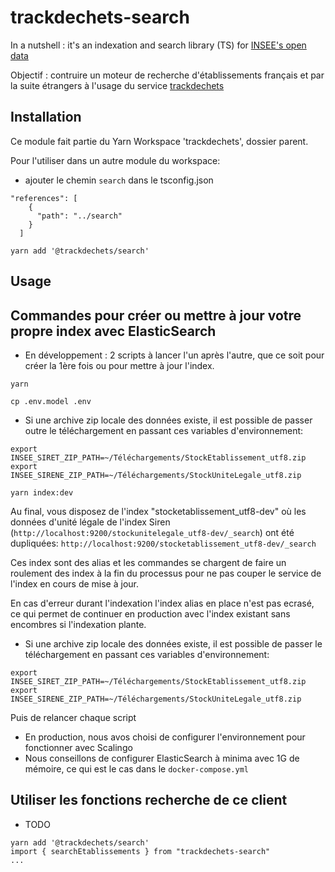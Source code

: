 # trackdechets-search

In a nutshell : it's an indexation and search library (TS) for [INSEE's open data](https://www.insee.fr/fr/information/1896441)

Objectif : contruire un moteur de recherche d'établissements français et par la suite étrangers à l'usage du service [trackdechets](https://github.com/MTES-MCT/trackdechets/)

## Installation

Ce module fait partie du Yarn Workspace 'trackdechets', dossier parent.

Pour l'utiliser dans un autre module du workspace:
- ajouter le chemin `search` dans le tsconfig.json
```
"references": [
    {
      "path": "../search"
    }
  ]
```
`yarn add '@trackdechets/search'`

## Usage

## Commandes pour créer ou mettre à jour votre propre index avec ElasticSearch

- En développement : 2 scripts à lancer l'un après l'autre, que ce soit pour créer la 1ère fois ou pour mettre à jour l'index.

```
yarn
```

```
cp .env.model .env
```

- Si une archive zip locale des données existe, il est possible de passer outre le téléchargement en passant ces variables d'environnement:

```
export INSEE_SIRET_ZIP_PATH=~/Téléchargements/StockEtablissement_utf8.zip
export INSEE_SIRENE_ZIP_PATH=~/Téléchargements/StockUniteLegale_utf8.zip
```

```
yarn index:dev
```

Au final, vous disposez de l'index "stocketablissement_utf8-dev" où les données d'unité légale de l'index Siren (`http://localhost:9200/stockunitelegale_utf8-dev/_search`) ont été dupliquées:
`http://localhost:9200/stocketablissement_utf8-dev/_search`

Ces index sont des alias et les commandes se chargent de faire un roulement des index à la fin du processus pour ne pas couper le service de l'index en cours de mise à jour.

En cas d'erreur durant l'indexation l'index alias en place n'est pas ecrasé, ce qui permet de continuer en production avec l'index existant sans encombres si l'indexation plante.

- Si une archive zip locale des données existe, il est possible de passer le téléchargement en passant ces variables d'environnement:

```
export INSEE_SIRET_ZIP_PATH=~/Téléchargements/StockEtablissement_utf8.zip
export INSEE_SIRENE_ZIP_PATH=~/Téléchargements/StockUniteLegale_utf8.zip
```
Puis de relancer chaque script

- En production, nous avos choisi de configurer l'environnement pour fonctionner avec Scalingo
- Nous conseillons de configurer ElasticSearch à minima avec 1G de mémoire, ce qui est le cas dans le `docker-compose.yml`

## Utiliser les fonctions recherche de ce client

- TODO

```
yarn add '@trackdechets/search'
import { searchEtablissements } from "trackdechets-search"
...
```
